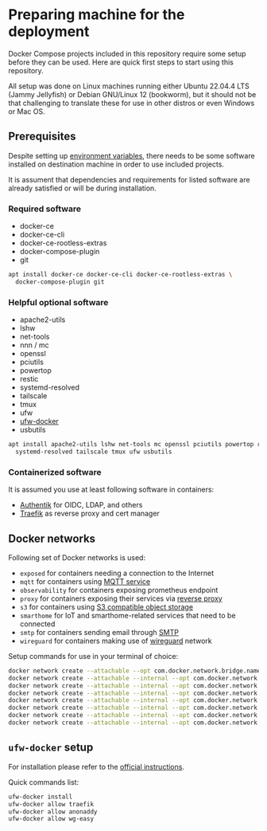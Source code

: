 # Preparing machine for the deployment

Docker Compose projects included in this repository require some setup before
they can be used. Here are quick first steps to start using this repository.

All setup was done on Linux machines running either Ubuntu 22.04.4 LTS (Jammy
Jellyfish) or Debian GNU/Linux 12 (bookworm), but it should not be that
challenging to translate these for use in other distros or even Windows or Mac
OS.

## Prerequisites

Despite setting up [environment variables](ENVIRONMENT.md), there needs to be
some software installed on destination machine in order to use included
projects.

It is assument that dependencies and requirements for listed software are
already satisfied or will be during installation.

### Required software

- docker-ce
- docker-ce-cli
- docker-ce-rootless-extras
- docker-compose-plugin
- git

```bash
apt install docker-ce docker-ce-cli docker-ce-rootless-extras \
  docker-compose-plugin git
```

### Helpful optional software

- apache2-utils
- lshw
- net-tools
- nnn / mc
- openssl
- pciutils
- powertop
- restic
- systemd-resolved
- tailscale
- tmux
- ufw
- [ufw-docker](https://github.com/chaifeng/ufw-docker)
- usbutils

```bash
apt install apache2-utils lshw net-tools mc openssl pciutils powertop restic \
  systemd-resolved tailscale tmux ufw usbutils
```

### Containerized software

It is assumed you use at least following software in containers:

- [Authentik](authentik) for OIDC, LDAP, and others
- [Traefik](traefik) as reverse proxy and cert manager

## Docker networks

Following set of Docker networks is used:

- ``exposed`` for containers needing a connection to the Internet
- ``mqtt`` for containers using [MQTT service](eclipse-mosquitto)
- ``observability`` for containers exposing prometheus endpoint
- ``proxy`` for containers exposing their services via [reverse proxy](traefik)
- ``s3`` for containers using [S3 compatible object storage](minio)
- ``smarthome`` for IoT and smarthome-related services that need to be connected
- ``smtp`` for containers sending email through [SMTP](docker-mailserver)
- ``wireguard`` for containers making use of [wireguard](wg-easy) network

Setup commands for use in your terminal of choice:

```bash
docker network create --attachable --opt com.docker.network.bridge.name=docker-exposed --opt com.docker.network.bridge.enable_icc=false --gateway=192.168.224.1 --subnet=192.168.224.0/20 --label="tech.sowi.version=beta" exposed;
docker network create --attachable --internal --opt com.docker.network.bridge.name=docker-mqtt --gateway=192.168.176.1 --subnet=192.168.176.0/20 --label="tech.sowi.version=beta" mqtt;
docker network create --attachable --internal --opt com.docker.network.bridge.name=docker-observe --gateway=192.168.160.1 --subnet=192.168.160.0/20 --label="tech.sowi.version=beta" observability;
docker network create --attachable --internal --opt com.docker.network.bridge.name=docker-proxy --gateway=192.168.192.1 --subnet=192.168.192.0/20 --label="tech.sowi.version=beta" proxy;
docker network create --attachable --internal --opt com.docker.network.bridge.name=docker-s3 --gateway=192.168.240.1 --subnet=192.168.240.0/20 --label="tech.sowi.version=beta" s3;
docker network create --attachable --internal --opt com.docker.network.bridge.name=docker-smarthome --gateway=192.168.144.1 --subnet=192.168.144.0/20 --label="tech.sowi.version=beta" smarthome;
docker network create --attachable --internal --opt com.docker.network.bridge.name=docker-smtp --gateway=192.168.208.1 --subnet=192.168.208.0/20 --label="tech.sowi.version=beta" smtp;
docker network create --attachable --internal --opt com.docker.network.bridge.name=docker-wg --gateway=192.168.128.1 --subnet=192.168.128.0/20 --label="tech.sowi.version=beta" wireguard;
```

## `ufw-docker` setup

For installation please refer to the [official instructions](https://github.com/chaifeng/ufw-docker?tab=readme-ov-file#install).

Quick commands list:

```bash
ufw-docker install
ufw-docker allow traefik
ufw-docker allow anonaddy
ufw-docker allow wg-easy
```
